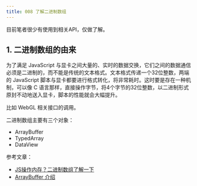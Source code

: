 ```yaml
---
title: 008 了解二进制数组
---
```


目前笔者很少有使用到相关API，仅做了解。

## 1. 二进制数组的由来
为了满足 JavaScript 与显卡之间大量的、实时的数据交换，它们之间的数据通信必须是二进制的，而不能是传统的文本格式。文本格式传递一个32位整数，两端的 JavaScript 脚本与显卡都要进行格式转化，将非常耗时。这时要是存在一种机制，可以像 C 语言那样，直接操作字节，将4个字节的32位整数，以二进制形式原封不动地送入显卡，脚本的性能就会大幅提升。

比如 WebGL 相关接口的调用。

二进制数组主要有三个对象：
- ArrayBuffer
- TypedArray
- DataView

参考文章：
- [JS操作内存？二进制数组了解一下](https://www.bilibili.com/read/cv4386302/)
- [ArrayBuffer 介绍](https://wizardforcel.gitbooks.io/es6-tutorial-3e/content/docs/arraybuffer.html)